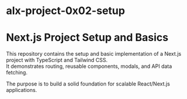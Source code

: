 # alx-project-0x02-setup
# Next.js Project Setup and Basics

This repository contains the setup and basic implementation of a Next.js project with TypeScript and Tailwind CSS.  
It demonstrates routing, reusable components, modals, and API data fetching.

The purpose is to build a solid foundation for scalable React/Next.js applications.

